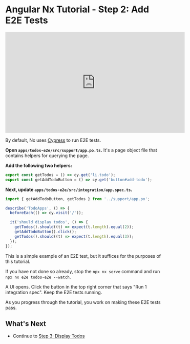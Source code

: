 # Angular Nx Tutorial - Step 2: Add E2E Tests

<iframe loading="lazy" width="560" height="315" src="https://www.youtube.com/embed/owRAO75DIR4" frameborder="0" allow="accelerometer; autoplay; encrypted-media; gyroscope; picture-in-picture; fullscreen"></iframe>

By default, Nx uses [Cypress](/cypress/overview) to run E2E tests.

**Open `apps/todos-e2e/src/support/app.po.ts`.** It's a page object file that contains helpers for querying the page.

**Add the following two helpers:**

```typescript
export const getTodos = () => cy.get('li.todo');
export const getAddTodoButton = () => cy.get('button#add-todo');
```

**Next, update `apps/todos-e2e/src/integration/app.spec.ts`.**

```typescript
import { getAddTodoButton, getTodos } from '../support/app.po';

describe('TodoApps', () => {
  beforeEach(() => cy.visit('/'));

  it('should display todos', () => {
    getTodos().should((t) => expect(t.length).equal(2));
    getAddTodoButton().click();
    getTodos().should((t) => expect(t.length).equal(3));
  });
});
```

This is a simple example of an E2E test, but it suffices for the purposes of this tutorial.

If you have not done so already, stop the `npx nx serve` command and run `npx nx e2e todos-e2e --watch`.

A UI opens. Click the button in the top right corner that says "Run 1 integration spec". Keep the E2E tests running.

As you progress through the tutorial, you work on making these E2E tests pass.

## What's Next

- Continue to [Step 3: Display Todos](/angular-tutorial/03-display-todos)

